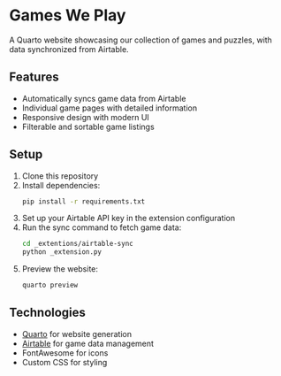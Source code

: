 # Games We Play

A Quarto website showcasing our collection of games and puzzles, with data synchronized from Airtable.

## Features

-   Automatically syncs game data from Airtable
-   Individual game pages with detailed information
-   Responsive design with modern UI
-   Filterable and sortable game listings

## Setup

1. Clone this repository
2. Install dependencies:
    ```bash
    pip install -r requirements.txt
    ```
3. Set up your Airtable API key in the extension configuration
4. Run the sync command to fetch game data:
    ```bash
    cd _extentions/airtable-sync
    python _extension.py
    ```
5. Preview the website:
    ```bash
    quarto preview
    ```

## Technologies

-   [Quarto](https://quarto.org/) for website generation
-   [Airtable](https://airtable.com/) for game data management
-   FontAwesome for icons
-   Custom CSS for styling
